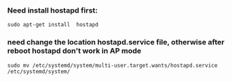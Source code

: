  

### Need install hostapd first:

    sudo apt-get install  hostapd

### need change the location hostapd.service file, otherwise after reboot hostapd don't work in AP mode  

    sudo mv /etc/systemd/system/multi-user.target.wants/hostapd.service  /etc/systemd/system/
    
    
     

 


 



